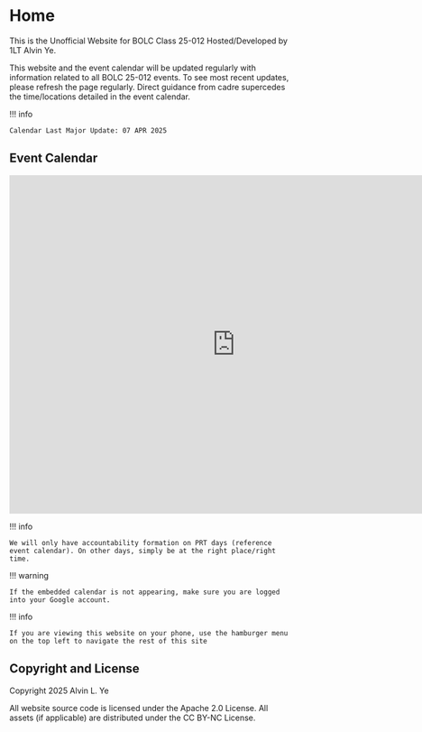# Home

This is the Unofficial Website for BOLC Class 25-012 Hosted/Developed by 1LT Alvin Ye.

This website and the event calendar will be updated regularly with information related to all BOLC 25-012 events.
To see most recent updates, please refresh the page regularly. Direct guidance from cadre supercedes the time/locations detailed in the event calendar.

!!! info

    Calendar Last Major Update: 07 APR 2025

## Event Calendar

<iframe src="https://calendar.google.com/calendar/embed?src=0fed5edbc83dba5e23bc0a66b45fd6c8c061a176f6e7c404f2f9e00fb335e283%40group.calendar.google.com&ctz=America%2FChicago" style="border: 0" width="800" height="600" frameborder="0" scrolling="no"></iframe>

!!! info

    We will only have accountability formation on PRT days (reference event calendar). On other days, simply be at the right place/right time.

!!! warning

    If the embedded calendar is not appearing, make sure you are logged into your Google account.

!!! info

    If you are viewing this website on your phone, use the hamburger menu on the top left to navigate the rest of this site


## Copyright and License

Copyright 2025 Alvin L. Ye

All website source code is licensed under the Apache 2.0 License. All assets (if applicable) are distributed under the CC BY-NC License.
